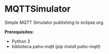 # MQTTSimulator
Simple MQTT Simulator publishing to eclipse.org. 

**Prerequisites:**

* Python 3
* biblioteca paho-mqtt (*pip install paho-mqtt*)
